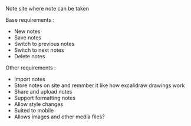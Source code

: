 Note site where note can be taken

Base requirements : 
 - New notes
 - Save notes
 - Switch to previous notes
 - Switch to next notes
 - Delete notes

Other requirements : 
 - Import notes
 - Store notes on site and remmber it like how excalidraw drawings work
 - Share and upload notes
 - Support formatting notes
 - Allow style changes
 - Suited to mobile
 -  Allows images and other media files?
